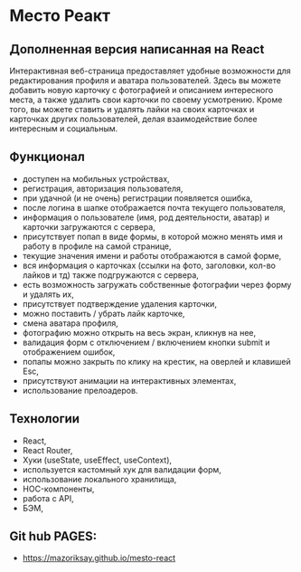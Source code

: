 # Место Реакт
## Дополненная версия написанная на React
Интерактивная веб-страница предоставляет удобные возможности для редактирования профиля и аватара пользователей. Здесь вы можете добавить новую карточку с фотографией и описанием интересного места, а также удалить свои карточки по своему усмотрению. Кроме того, вы можете ставить и удалять лайки на своих карточках и карточках других пользователей, делая взаимодействие более интересным и социальным.

## Функционал

- доступен на мобильных устройствах,
- регистрация, авторизация пользователя,
- при удачной (и не очень) регистрации появляется ошибка,
- после логина в шапке отображается почта текущего пользователя,
- информация о пользователе (имя, род деятельности, аватар) и карточки загружаются с сервера,
- присутствует попап в виде формы, в которой можно менять имя и работу в профиле на самой странице,
- текущие значения имени и работы отображаются в самой форме,
- вся информация о карточках (ссылки на фото, заголовки, кол-во лайков и тд) также подгружаются с сервера,
- есть возможность загружать собственные фотографии через форму и удалять их,
- присутствует подтверждение удаления карточки,
- можно поставить / убрать лайк карточке,
- смена аватара профиля,
- фотографию можно открыть на весь экран, кликнув на нее,
- валидация форм с отключением / включением кнопки submit и отображением ошибок,
- попапы можно закрыть по клику на крестик, на оверлей и клавишей Esc,
- присутствуют анимации на интерактивных элементах,
- использование прелоадеров.

## Технологии

- React,
- React Router,
- Хуки (useState, useEffect, useContext),
- используется кастомный хук для валидации форм,
- использование локального хранилища,
- HOC-компоненты,
- работа с API,
- БЭМ,


## Git hub PAGES:
* https://mazoriksay.github.io/mesto-react
